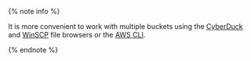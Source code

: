 {% note info %}

It is more convenient to work with multiple buckets using the [CyberDuck](../../storage/tools/cyberduck.md) and [WinSCP](../../storage/tools/winscp.md) file browsers or the [AWS CLI](../../storage/tools/aws-cli.md).

{% endnote %}
